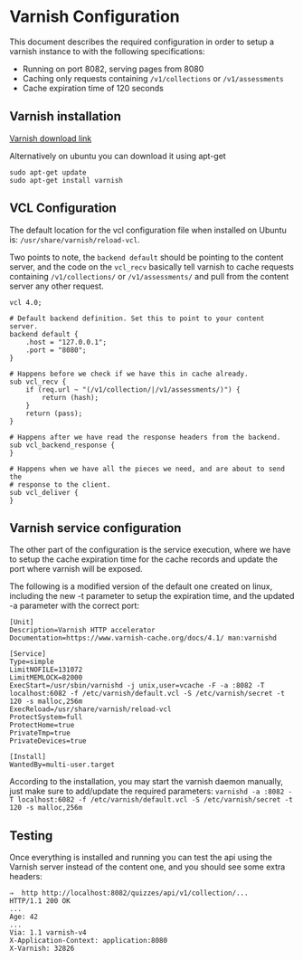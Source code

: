 Varnish Configuration
=============
This document describes the required configuration in order to setup a varnish instance to with the following specifications:
* Running on port 8082, serving pages from 8080
* Caching only requests containing `/v1/collections` or `/v1/assessments`
* Cache expiration time of 120 seconds


## Varnish installation

[Varnish download link](https://varnish-cache.org/releases/index.html)

Alternatively on ubuntu you can download it using apt-get
```
sudo apt-get update
sudo apt-get install varnish
```

## VCL Configuration

The default location for the vcl configuration file when installed on Ubuntu is: `/usr/share/varnish/reload-vcl`.  

Two points to note, the `backend default` should be pointing to the content server, and the code on the `vcl_recv` basically tell varnish to cache requests containing `/v1/collections/` or `/v1/assessments/` and pull from the content server any other request.
```
vcl 4.0;

# Default backend definition. Set this to point to your content server.
backend default {
    .host = "127.0.0.1";
    .port = "8080";
}

# Happens before we check if we have this in cache already.
sub vcl_recv {
    if (req.url ~ "(/v1/collection/|/v1/assessments/)") {
        return (hash);
    }
    return (pass);
}

# Happens after we have read the response headers from the backend.
sub vcl_backend_response {
}

# Happens when we have all the pieces we need, and are about to send the
# response to the client.
sub vcl_deliver {
}

```

## Varnish service configuration

The other part of the configuration is the service execution, where we have to setup the cache expiration time for the cache records and update the port where varnish will be exposed. 

The following is a modified version of the default one created on linux, including the new -t parameter to setup the expiration time, and the updated -a parameter with the correct port:
```
[Unit]
Description=Varnish HTTP accelerator
Documentation=https://www.varnish-cache.org/docs/4.1/ man:varnishd

[Service]
Type=simple
LimitNOFILE=131072
LimitMEMLOCK=82000
ExecStart=/usr/sbin/varnishd -j unix,user=vcache -F -a :8082 -T localhost:6082 -f /etc/varnish/default.vcl -S /etc/varnish/secret -t 120 -s malloc,256m
ExecReload=/usr/share/varnish/reload-vcl
ProtectSystem=full
ProtectHome=true
PrivateTmp=true
PrivateDevices=true

[Install]
WantedBy=multi-user.target
```

According to the installation, you may start the varnish daemon manually, just make sure to add/update the required parameters:
`varnishd -a :8082 -T localhost:6082 -f /etc/varnish/default.vcl -S /etc/varnish/secret -t 120 -s malloc,256m`

## Testing

Once everything is installed and running you can test the api using the Varnish server instead of the content one, and you should see some extra headers:

```
⇒  http http://localhost:8082/quizzes/api/v1/collection/...
HTTP/1.1 200 OK
...
Age: 42
...
Via: 1.1 varnish-v4
X-Application-Context: application:8080
X-Varnish: 32826

```

